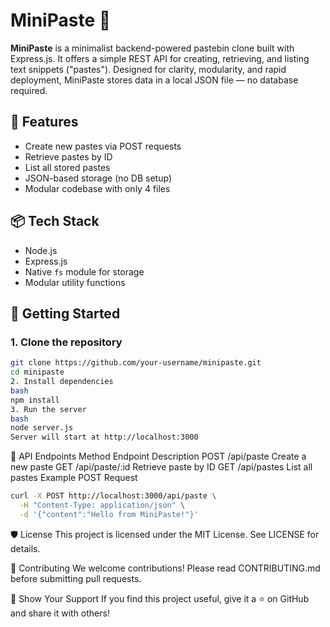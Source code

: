 # MiniPaste 📝

**MiniPaste** is a minimalist backend-powered pastebin clone built with Express.js. It offers a simple REST API for creating, retrieving, and listing text snippets ("pastes"). Designed for clarity, modularity, and rapid deployment, MiniPaste stores data in a local JSON file — no database required. 

## 🔧 Features

- Create new pastes via POST requests
- Retrieve pastes by ID
- List all stored pastes
- JSON-based storage (no DB setup)
- Modular codebase with only 4 files

## 📦 Tech Stack

- Node.js
- Express.js
- Native `fs` module for storage
- Modular utility functions

## 🚀 Getting Started

### 1. Clone the repository

```bash
git clone https://github.com/your-username/minipaste.git
cd minipaste
2. Install dependencies
bash
npm install
3. Run the server
bash
node server.js
Server will start at http://localhost:3000
```
🧪 API Endpoints
Method	Endpoint	Description
POST	/api/paste	Create a new paste
GET	/api/paste/:id	Retrieve paste by ID
GET	/api/pastes	List all pastes
Example POST Request
```bash
curl -X POST http://localhost:3000/api/paste \
  -H "Content-Type: application/json" \
  -d '{"content":"Hello from MiniPaste!"}'
```

🛡 License
This project is licensed under the MIT License. See LICENSE for details.

🤝 Contributing
We welcome contributions! Please read CONTRIBUTING.md before submitting pull requests.

🌟 Show Your Support
If you find this project useful, give it a ⭐ on GitHub and share it with others!
